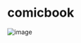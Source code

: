 # comicbook
![image](https://user-images.githubusercontent.com/60119368/113144272-069ae280-9268-11eb-9396-548503fabddc.png)
